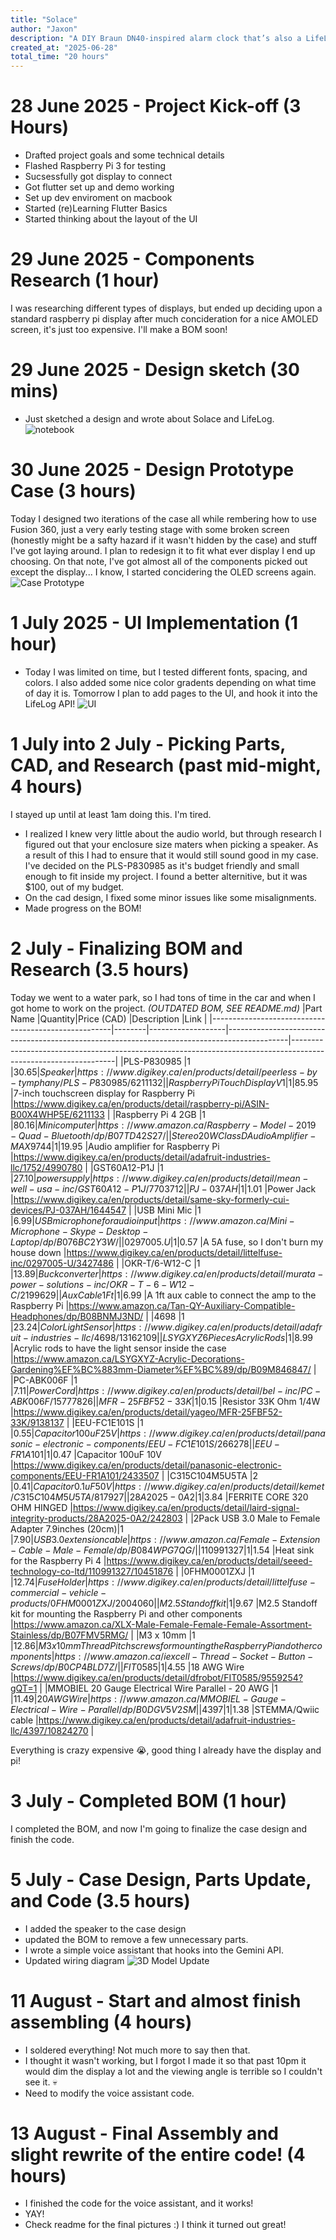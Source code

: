 ```yaml
---
title: "Solace"
author: "Jaxon"
description: "A DIY Braun DN40-inspired alarm clock that’s also a LifeLog Satellite and smart speaker."
created_at: "2025-06-28"
total_time: "20 hours"
---
```

# 28 June 2025 - Project Kick-off (3 Hours)
- Drafted project goals and some technical details
- Flashed Raspberry Pi 3 for testing
- Sucsessfully got display to connect
- Got flutter set up and demo working
- Set up dev enviroment on macbook
- Started (re)Learning Flutter Basics
- Started thinking about the layout of the UI
# 29 June 2025 - Components Research (1 hour)
I was researching different types of displays, but ended up deciding upon a standard raspberry pi display after much concideration for a nice AMOLED screen, it's just too expensive. I'll make a BOM soon!
# 29 June 2025 - Design sketch (30 mins)
- Just sketched a design and wrote about Solace and LifeLog.
![notebook](https://github.com/jaxfry/Solace/blob/main/assets/IMG_3976.jpeg)
# 30 June 2025 - Design Prototype Case (3 hours)
Today I designed two iterations of the case all while rembering how to use Fusion 360, just a very early testing stage with some broken screen (honestly might be a safty hazard if it wasn't hidden by the case) and stuff I've got laying around. I plan to redesign it to fit what ever display I end up choosing. On that note, I've got almost all of the components picked out except the display... I know, I started concidering the OLED screens again.
![Case Prototype](https://hc-cdn.hel1.your-objectstorage.com/s/v3/9558a9376349096f5571a5a9b8c74ab3ac5a25d3_img_3977.jpeg)
# 1 July 2025 - UI Implementation (1 hour)
- Today I was limited on time, but I tested different fonts, spacing, and colors. I also added some nice color gradents depending on what time of day it is. Tomorrow I plan to add pages to the UI, and hook it into the LifeLog API!
![UI](https://hc-cdn.hel1.your-objectstorage.com/s/v3/204a3b8548ccc160edd3fd8c15deb6d1d7d675bf_img_3978.jpeg)
# 1 July into 2 July - Picking Parts, CAD, and Research (past mid-might, 4 hours)
I stayed up until at least 1am doing this. I'm tired.
- I realized I knew very little about the audio world, but through research I figured out that your enclosure size maters when picking a speaker. As a result of this I had to ensure that it would still sound good in my case. I've decided on the PLS-P830985 as it's budget friendly and small enough to fit inside my project. I found a better alternitive, but it was $100, out of my budget.
- On the cad design, I fixed some minor issues like some misalignments.
- Made progress on the BOM!
# 2 July - Finalizing BOM and Research (3.5 hours)
Today we went to a water park, so I had tons of time in the car and when I got home to work on the project.
*(OUTDATED BOM, SEE README.md)*
|Part Name                                            |Quantity|Price (CAD)        |Description                                                                                  |Link                                                                                                            |
|-----------------------------------------------------|--------|-------------------|---------------------------------------------------------------------------------------------|----------------------------------------------------------------------------------------------------------------|
|PLS-P830985                                          |1       |$30.65             |Speaker                                                                                      |https://www.digikey.ca/en/products/detail/peerless-by-tymphany/PLS-P830985/6211132                              |
|Raspberry Pi Touch Display V1                        |1       |$85.95             |7-inch touchscreen display for Raspberry Pi                                                  |https://www.digikey.ca/en/products/detail/raspberry-pi/ASIN-B00X4WHP5E/6211133                                  |
|Raspberry Pi 4 2GB                                   |1       |$80.16             |Mini computer                                                                                |https://www.amazon.ca/Raspberry-Model-2019-Quad-Bluetooth/dp/B07TD42S27/                                        |
|Stereo 20W Class D Audio Amplifier - MAX9744         |1       |$19.95             |Audio amplifier for Raspberry Pi                                                             |https://www.digikey.ca/en/products/detail/adafruit-industries-llc/1752/4990780                                  |
|GST60A12-P1J                                         |1       |$27.10             |power supply                                                                                 |https://www.digikey.ca/en/products/detail/mean-well-usa-inc/GST60A12-P1J/7703712                                |
|PJ-037AH                                             |1       |$1.01              |Power Jack                                                                                   |https://www.digikey.ca/en/products/detail/same-sky-formerly-cui-devices/PJ-037AH/1644547                        |
|USB Mini Mic                                         |1       |$6.99              |USB microphone for audio input                                                               |https://www.amazon.ca/Mini-Microphone-Skype-Desktop-Laptop/dp/B076BC2Y3W/                                       |
|0297005.U                                            |1       |$0.57              |A 5A fuse, so I don't burn my house down                                                     |https://www.digikey.ca/en/products/detail/littelfuse-inc/0297005-U/3427486                                      |
|OKR-T/6-W12-C                                        |1       |$13.89             |Buck converter                                                                               |https://www.digikey.ca/en/products/detail/murata-power-solutions-inc/OKR-T-6-W12-C/2199629                      |
|Aux Cable 1Ft                                        |1       |$6.99              |A 1ft aux cable to connect the amp to the Raspberry Pi                                       |https://www.amazon.ca/Tan-QY-Auxiliary-Compatible-Headphones/dp/B08BNMJ3ND/                                     |
|4698                                                 |1       |$23.24             |Color Light Sensor                                                                           |https://www.digikey.ca/en/products/detail/adafruit-industries-llc/4698/13162109                                 |
|LSYGXYZ 6 Pieces Acrylic Rods                        |1       |$8.99              |Acrylic rods to have the light sensor inside the case                                        |https://www.amazon.ca/LSYGXYZ-Acrylic-Decorations-Gardening%EF%BC%883mm-Diameter%EF%BC%89/dp/B09M846847/        |
|PC-ABK006F                                           |1       |$7.11              |Power Cord                                                                                   |https://www.digikey.ca/en/products/detail/bel-inc/PC-ABK006F/15777826                                           |
|MFR-25FBF52-33K                                      |1       |$0.15              |Resistor 33K Ohm 1/4W                                                                        |https://www.digikey.ca/en/products/detail/yageo/MFR-25FBF52-33K/9138137                                         |
|EEU-FC1E101S                                         |1       |$0.55              |Capacitor 100uF 25V                                                                          |https://www.digikey.ca/en/products/detail/panasonic-electronic-components/EEU-FC1E101S/266278                   |
|EEU-FR1A101                                          |1       |$0.47              |Capacitor 100uF 10V                                                                          |https://www.digikey.ca/en/products/detail/panasonic-electronic-components/EEU-FR1A101/2433507                   |
|C315C104M5U5TA                                       |2       |$0.41              |Capacitor 0.1uF 50V                                                                          |https://www.digikey.ca/en/products/detail/kemet/C315C104M5U5TA/817927                                           |
|28A2025-0A2                                          |1       |$3.84              |FERRITE CORE 320 OHM HINGED                                                                  |https://www.digikey.ca/en/products/detail/laird-signal-integrity-products/28A2025-0A2/242803                    |
|2Pack USB 3.0 Male to Female Adapter 7.9inches (20cm)|1       |$7.90              |USB 3.0 extension cable                                                                      |https://www.amazon.ca/Female-Extension-Cable-Male-Female/dp/B084WPG7QG/                                         |
|110991327                                            |1       |$1.54              |Heat sink for the Raspberry Pi 4                                                             |https://www.digikey.ca/en/products/detail/seeed-technology-co-ltd/110991327/10451876                            |
|0FHM0001ZXJ                                          |1       |$12.74             |Fuse Holder                                                                                  |https://www.digikey.ca/en/products/detail/littelfuse-commercial-vehicle-products/0FHM0001ZXJ/2004060            |
|M2.5 Standoff kit                                    |1       |$9.67              |M2.5 Standoff kit for mounting the Raspberry Pi and other components                         |https://www.amazon.ca/XLX-Male-Female-Female-Female-Assortment-Stainless/dp/B07FMV5RMG/                         |
|M3 x 10mm                                            |1       |$12.86             |M3 x 10mm Thread Pitch screws for mounting the Raspberry Pi and other components             |https://www.amazon.ca/iexcell-Thread-Socket-Button-Screws/dp/B0CP4BLD7Z/                                        |
|FIT0585                                              |1       |$4.55              |18 AWG Wire                                                                                  |https://www.digikey.ca/en/products/detail/dfrobot/FIT0585/9559254?gQT=1                                         |
|MMOBIEL 20 Gauge Electrical Wire Parallel - 20 AWG   |1       |$11.49             |20 AWG Wire                                                                                  |https://www.amazon.ca/MMOBIEL-Gauge-Electrical-Wire-Parallel/dp/B0DGV5V2SM                                      |
|4397                                                 |1       |$1.38              |STEMMA/Qwiic cable                                                                           |https://www.digikey.ca/en/products/detail/adafruit-industries-llc/4397/10824270                                 |

Everything is crazy expensive :sob:, good thing I already have the display and pi!
# 3 July - Completed BOM (1 hour)
I completed the BOM, and now I'm going to finalize the case design and finish the code.
# 5 July - Case Design, Parts Update, and Code (3.5 hours)
- I added the speaker to the case design
- updated the BOM to remove a few unnecessary parts.
- I wrote a simple voice assistant that hooks into the Gemini API.
- Updated wiring diagram
![3D Model Update](https://hc-cdn.hel1.your-objectstorage.com/s/v3/6df4d0566374887b4bf12c57420697144851c085_cleanshot_2025-07-06_at_01.19.42_2x.png)
# 11 August - Start and almost finish assembling (4 hours)
- I soldered everything! Not much more to say then that.
- I thought it wasn't working, but I forgot I made it so that past 10pm it would dim the display a lot and the viewing angle is terrible so I couldn't see it. :skull:
- Need to modify the voice assistant code.
# 13 August - Final Assembly and slight rewrite of the entire code! (4 hours)
- I finished the code for the voice assistant, and it works!
- YAY!
- Check readme for the final pictures :) I think it turned out great!